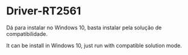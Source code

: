 # Driver-RT2561

Dá para instalar no Windows 10, basta instalar pela solução de compatibilidade.

It can be install in Windows 10, just run with compatible solution mode.

